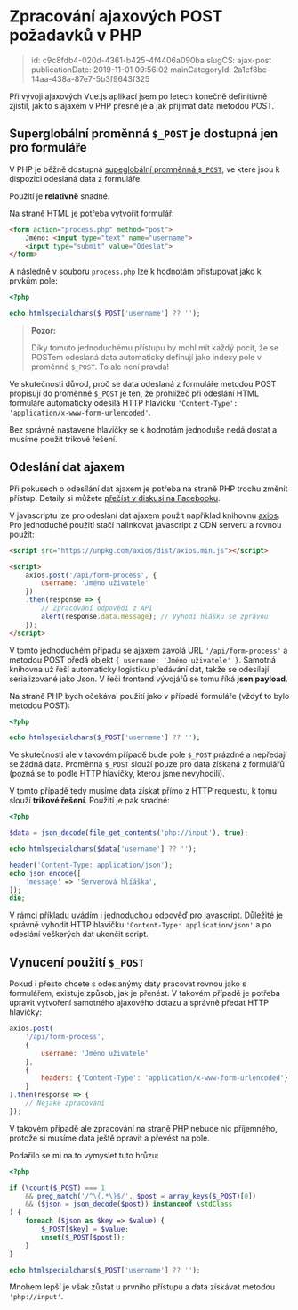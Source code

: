 Zpracování ajaxových POST požadavků v PHP
================================

> id: c9c8fdb4-020d-4361-b425-4f4406a090ba
> slugCS: ajax-post
> publicationDate: 2019-11-01 09:56:02
> mainCategoryId: 2a1ef8bc-14aa-438a-87e7-5b3f9643f325

Při vývoji ajaxových Vue.js aplikací jsem po letech konečně definitivně zjistil, jak to s ajaxem v PHP přesně je a jak přijímat data metodou POST.

Superglobální proměnná `$_POST` je dostupná jen pro formuláře
-------------------------------------------------------------

V PHP je běžně dostupná <a href="/superglobalni-promenna">supeglobální promněnná `$_POST`</a>, ve které jsou k dispozici odeslaná data z formuláře.

Použití je **relativně** snadné.

Na straně HTML je potřeba vytvořit formulář:

```html
<form action="process.php" method="post">
    Jméno: <input type="text" name="username">
    <input type="submit" value="Odeslat">
</form>
```

A následně v souboru `process.php` lze k hodnotám přistupovat jako k prvkům pole:

```php
<?php

echo htmlspecialchars($_POST['username'] ?? '');
```

> **Pozor:**
>
> Díky tomuto jednoduchému přístupu by mohl mít každý pocit, že se POSTem odeslaná data automaticky definují jako indexy pole v proměnné `$_POST`. To ale není pravda!

Ve skutečnosti důvod, proč se data odeslaná z formuláře metodou POST propisují do proměnné `$_POST` je ten, že prohlížeč při odeslání HTML formuláře automaticky odesílá HTTP hlavičku `'Content-Type': 'application/x-www-form-urlencoded'`.

Bez správně nastavené hlavičky se k hodnotám jednoduše nedá dostat a musíme použít trikové řešení.

Odeslání dat ajaxem
-------------------

Při pokusech o odesílání dat ajaxem je potřeba na straně PHP trochu změnit přístup. Detaily si můžete <a href="https://www.facebook.com/groups/frontendisti/permalink/2372671669611010/">přečíst v diskusi na Facebooku</a>.

V javascriptu lze pro odeslání dat ajaxem použít například knihovnu <a href="https://github.com/axios/axios">axios</a>. Pro jednoduché použití stačí nalinkovat javascript z CDN serveru a rovnou použít:

```html
<script src="https://unpkg.com/axios/dist/axios.min.js"></script>

<script>
    axios.post('/api/form-process', {
        username: 'Jméno uživatele'
    })
    .then(response => {
        // Zpracování odpovědi z API
        alert(response.data.message); // Vyhodí hlášku se zprávou
    });
</script>
```

V tomto jednoduchém případu se ajaxem zavolá URL `'/api/form-process'` a metodou POST předá objekt `{ username: 'Jméno uživatele' }`. Samotná knihovna už řeší automaticky logistiku předávání dat, takže se odesílají serializované jako Json. V řeči frontend vývojářů se tomu říká **json payload**.

Na straně PHP bych očekával použití jako v případě formuláře (vždyť to bylo metodou POST):

```php
<?php

echo htmlspecialchars($_POST['username'] ?? '');
```

Ve skutečnosti ale v takovém případě bude pole `$_POST` prázdné a nepředají se žádná data. Proměnná `$_POST` slouží pouze pro data získaná z formulářů (pozná se to podle HTTP hlavičky, kterou jsme nevyhodili).

V tomto případě tedy musíme data získat přímo z HTTP requestu, k tomu slouží **trikové řešení**. Použití je pak snadné:

```php
<?php

$data = json_decode(file_get_contents('php://input'), true);

echo htmlspecialchars($data['username'] ?? '');

header('Content-Type: application/json');
echo json_encode([
    'message' => 'Serverová hlíáška',
]);
die;
```

V rámci příkladu uvádím i jednoduchou odpověď pro javascript. Důležité je správně vyhodit HTTP hlavičku `'Content-Type: application/json'` a po odeslání veškerých dat ukončit script.

Vynucení použití `$_POST`
-------------------------

Pokud i přesto chcete s odeslanýmy daty pracovat rovnou jako s formulářem, existuje způsob, jak je přenést. V takovém případě je potřeba upravit vytvoření samotného ajaxového dotazu a správně předat HTTP hlavičky:

```js
axios.post(
    '/api/form-process',
    {
        username: 'Jméno uživatele'
    },
    {
        headers: {'Content-Type': 'application/x-www-form-urlencoded'}
    }
).then(response => {
    // Nějaké zpracování
});
```

V takovém případě ale zpracování na straně PHP nebude nic příjemného, protože si musíme data ještě opravit a převést na pole.

Podařilo se mi na to vymyslet tuto hrůzu:

```php
<?php

if (\count($_POST) === 1
    && preg_match('/^\{.*\}$/', $post = array_keys($_POST)[0])
    && ($json = json_decode($post)) instanceof \stdClass
) {
    foreach ($json as $key => $value) {
        $_POST[$key] = $value;
        unset($_POST[$post]);
    }
}

echo htmlspecialchars($_POST['username'] ?? '');
```

Mnohem lepší je však zůstat u prvního přístupu a data získávat metodou `'php://input'`.
